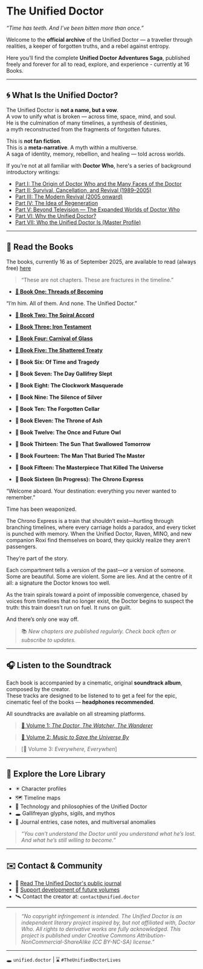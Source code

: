 # The Unified Doctor  
_“Time has teeth. And I’ve been bitten more than once.”_

Welcome to the **official archive** of the Unified Doctor — a traveller through realities, a keeper of forgotten truths, and a rebel against entropy.

Here you’ll find the complete **Unified Doctor Adventures Saga**, published freely and forever for all to read, explore, and experience - currently at 16 Books.

---

## 🌀 What Is the Unified Doctor?

The Unified Doctor is **not a name, but a vow**.  
A vow to unify what is broken — across time, space, mind, and soul.  
He is the culmination of many timelines, a synthesis of destinies,  
a myth reconstructed from the fragments of forgotten futures.

This is **not fan fiction**.  
This is a **meta-narrative**. A myth within a multiverse.  
A saga of identity, memory, rebellion, and healing — told across worlds.

If you're not at all familiar with **Doctor Who**, here's a series of background introductory writings:

- [Part I: The Origin of Doctor Who and the Many Faces of the Doctor](https://unified.doctor/INTRO-PART1)
- [Part II: Survival, Cancellation, and Revival (1989–2005)](https://unified.doctor/INTRO-PART2)
- [Part III: The Modern Revival (2005 onward)](https://unified.doctor/INTRO-PART3)
- [Part IV: The Idea of Regeneration](https://unified.doctor/INTRO-PART4)
- [Part V: Beyond Television — The Expanded Worlds of Doctor Who](https://unified.doctor/INTRO-PART5)
- [Part VI: Why the Unified Doctor?](https://unified.doctor/INTRO-PART6)
- [Part VII: Who the Unified Doctor Is (Master Profile)](https://unified.doctor/INTRO-PART7)

---

## 📖 Read the Books

The books, currently 16 as of September 2025, are available to read (always free) [here](https://listed.to/@TheUnifiedDoctorBooks)

> “These are not chapters. These are fractures in the timeline.”

- [**📘 Book One: Threads of Becoming**](https://listed.to/@TheUnifiedDoctorBooks/64922/book-1-threads-of-becoming)
  
“I’m him. All of them. And none. The Unified Doctor.”

- [**📘 Book Two: The Spiral Accord**](https://listed.to/@TheUnifiedDoctorBooks/64923/book-2-the-spiral-accord)

- [**📘 Book Three: Iron Testament**](https://listed.to/@TheUnifiedDoctorBooks/64925/book-3-iron-testament)

- [**📘 Book Four: Carnival of Glass**](https://listed.to/@TheUnifiedDoctorBooks/64926/book-4-carnival-of-glass)

- [**📘 Book Five: The Shattered Treaty**](https://listed.to/@TheUnifiedDoctorBooks/64927/book-5-the-shattered-treaty)

- **📘 Book Six: Of Time and Tragedy**

- **📘 Book Seven: The Day Gallifrey Slept**

- **📘 Book Eight: The Clockwork Masquerade**

- **📘 Book Nine: The Silence of Silver**

- **📘 Book Ten: The Forgotten Cellar**

- **📘 Book Eleven: The Throne of Ash**

- **📘 Book Twelve: The Once and Future Owl**

- **📘 Book Thirteen: The Sun That Swallowed Tomorrow**

- **📘 Book Fourteen: The Man That Buried The Master**

- **📘 Book Fifteen: The Masterpiece That Killed The Universe**
  
- **🚂 Book Sixteen (In Progress): The Chrono Express**

“Welcome aboard. Your destination: everything you never wanted to remember.”

Time has been weaponized.

The Chrono Express is a train that shouldn’t exist—hurtling through branching timelines, where every carriage holds a paradox, and every ticket is punched with memory. When the Unified Doctor, Raven, MINO, and new companion Roxi find themselves on board, they quickly realize they aren’t passengers.

They’re part of the story.

Each compartment tells a version of the past—or a version of someone. Some are beautiful. Some are violent. Some are lies. And at the centre of it all: a signature the Doctor knows too well.

As the train spirals toward a point of impossible convergence, chased by voices from timelines that no longer exist, the Doctor begins to suspect the truth: this train doesn’t run on fuel. It runs on guilt.

And there’s only one way off.

> 📚 _New chapters are published regularly. Check back often or subscribe to updates._

---

## 🎧 Listen to the Soundtrack

Each book is accompanied by a cinematic, original **soundtrack album**, composed by the creator.  
These tracks are designed to be listened to to get a feel for the epic, cinematic feel of the books — **headphones recommended**.

All soundtracks are available on all streaming platforms.

> [🎵 Volume 1: *The Doctor, The Watcher, The Wanderer*](https://open.spotify.com/artist/1lwqzng0kjtRqcX7xyQiKH?si=Sbsr9SlGSJ-57Xart9Powg)

> [🎵 Volume 2: *Music to Save the Universe By*](https://open.spotify.com/album/6EWMBX4y4HJpq6rhFJyT56?si=HNwAhSidR-2HH71zHvc_rw)

> [🎵 Volume 3: *Everywhere, Everywhen*]

---

## 🧭 Explore the Lore Library

- ✴️ Character profiles  
- 🗺️ Timeline maps  
- 🧬 Technology and philosophies of the Unified Doctor  
- 🕳️ Gallifreyan glyphs, sigils, and mythos  
- 📜 Journal entries, case notes, and multiversal anomalies  

> *“You can’t understand the Doctor until you understand what he’s lost. And what he’s still willing to become.”*

---

## ✉️ Contact & Community

- 💬 [Read The Unified Doctor's public journal](https://listed.to/@TheUnifiedDoctorsJournal)  
- 🧠 [Support development of future volumes](#donate)  
- 🛰️ Contact the creator at: `contact@unified.doctor`

---

> _“No copyright infringement is intended. The Unified Doctor is an independent literary project inspired by, but not affiliated with, Doctor Who. All rights to derivative works are fully acknowledged. This project is published under Creative Commons Attribution-NonCommercial-ShareAlike (CC BY-NC-SA) license.”_

---

🕳️ `unified.doctor` | ⌛ `#TheUnifiedDoctorLives`
